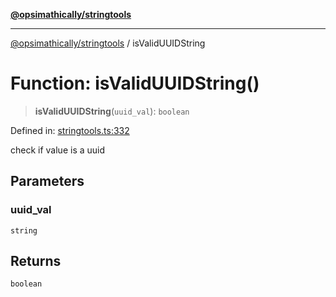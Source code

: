[**@opsimathically/stringtools**](../README.md)

***

[@opsimathically/stringtools](../README.md) / isValidUUIDString

# Function: isValidUUIDString()

> **isValidUUIDString**(`uuid_val`): `boolean`

Defined in: [stringtools.ts:332](https://github.com/opsimathically/stringtools/blob/19be7bae03961147b0747304375997adca8ccd4a/src/stringtools.ts#L332)

check if value is a uuid

## Parameters

### uuid\_val

`string`

## Returns

`boolean`
